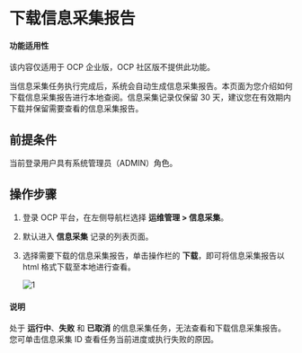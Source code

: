 # 下载信息采集报告

<main id="notice" type='notice'>
<h4>功能适用性</h4>
<p>该内容仅适用于 OCP 企业版，OCP 社区版不提供此功能。</p>
</main>

当信息采集任务执行完成后，系统会自动生成信息采集报告。本页面为您介绍如何下载信息采集报告进行本地查阅。信息采集记录仅保留 30 天，建议您在有效期内下载并保留需要查看的信息采集报告。

## 前提条件

当前登录用户具有系统管理员（ADMIN）角色。

## 操作步骤

1. 登录 OCP 平台，在左侧导航栏选择 **运维管理 > 信息采集**。

2. 默认进入 **信息采集** 记录的列表页面。

3. 选择需要下载的信息采集报告，单击操作栏的 **下载**，即可将信息采集报告以 html 格式下载至本地进行查看。

    ![1](https://obbusiness-private.oss-cn-shanghai.aliyuncs.com/doc/img/ocp/432/%E4%B8%8B%E8%BD%BD%E9%87%87%E9%9B%86%E6%8A%A5%E5%91%8A.png)

<main id="notice" type='explain'>
<h4>说明</h4>
<p>处于 <strong>运行中</strong>、<strong>失败</strong> 和 <strong>已取消</strong> 的信息采集任务，无法查看和下载信息采集报告。您可单击信息采集 ID 查看任务当前进度或执行失败的原因。</p>
</main>
